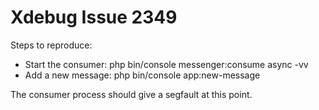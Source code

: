 # Xdebug Issue 2349

Steps to reproduce:

- Start the consumer: php bin/console messenger:consume async -vv
- Add a new message: php bin/console app:new-message

The consumer process should give a segfault at this point.
